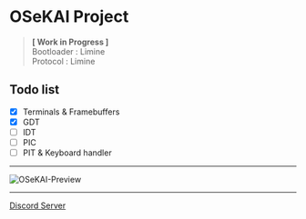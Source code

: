 # OSeKAI Project  
> **[ Work in Progress ]**  
> Bootloader  : Limine  
> Protocol    : Limine 

## Todo list
- [x] Terminals & Framebuffers
- [x] GDT
- [ ] IDT
- [ ] PIC
- [ ] PIT & Keyboard handler

<hr>

![OSeKAI-Preview](https://i.gyazo.com/6612d17dcdd95bfdde4acba44f9cfb42.png)  

<hr>

[Discord Server](https://discord.gg/8vdZsBBGRG)